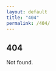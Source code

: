 ```yaml
---
layout: default
title: "404"
permalink: /404/
---
```

<div class="notes">
  <div>
    <h2>404</h2>
    <p>Not found.</p>
  </div>
</div>
